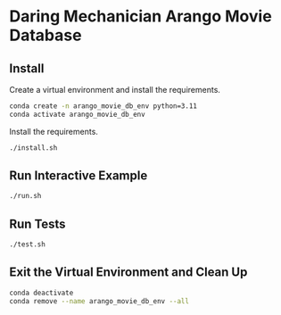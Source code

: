 # Daring Mechanician Arango Movie Database

## Install

Create a virtual environment and install the requirements.

```bash
conda create -n arango_movie_db_env python=3.11
conda activate arango_movie_db_env
```

Install the requirements.

```bash
./install.sh
```

## Run Interactive Example

```bash
./run.sh
```

## Run Tests
    
```bash
./test.sh
```

## Exit the Virtual Environment and Clean Up

```bash
conda deactivate
conda remove --name arango_movie_db_env --all
```